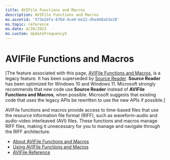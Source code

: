 ```yaml
---
title: AVIFile Functions and Macros
description: AVIFile Functions and Macros
ms.assetid: '573e24fa-876d-4ce9-be23-d5e448a53e20'
ms.topic: reference
ms.date: 4/26/2023
ms.custom: UpdateFrequency5
---
```


# AVIFile Functions and Macros

\[The feature associated with this page, [AVIFile Functions and Macros](/windows/win32/multimedia/avifile-functions-and-macros), is a legacy feature. It has been superseded by [Source Reader](/windows/win32/medfound/source-reader). **Source Reader** has been optimized for Windows 10 and Windows 11. Microsoft strongly recommends that new code use **Source Reader** instead of **AVIFile Functions and Macros**, when possible. Microsoft suggests that existing code that uses the legacy APIs be rewritten to use the new APIs if possible.\]

AVIFile functions and macros provide access to time-based files that use the resource information file format (RIFF), such as waveform-audio and audio-video interleaved (AVI) files. These functions and macros manage RIFF files, making it unnecessary for you to manage and navigate through the RIFF architecture.

-   [About AVIFile Functions and Macros](about-avifile-functions-and-macros.md)
-   [Using AVIFile Functions and Macros](using-avifile-functions-and-macros.md)
-   [AVIFile Reference](avifile-reference.md)

 

 




